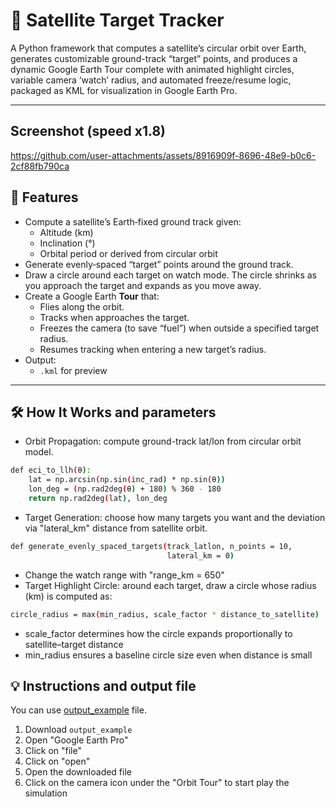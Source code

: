 # :satellite: Satellite Target Tracker 

A Python framework that computes a satellite’s circular orbit over Earth, generates customizable ground-track “target” points, and produces a dynamic Google Earth Tour complete with animated highlight circles, variable camera ‘watch’ radius, and automated freeze/resume logic, packaged as KML for visualization in Google Earth Pro.

---

## Screenshot (speed x1.8)


https://github.com/user-attachments/assets/8916909f-8696-48e9-b0c6-2cf88fb790ca


## 🚀 Features

- Compute a satellite’s Earth‐fixed ground track given:
  - Altitude (km)
  - Inclination (°)
  - Orbital period or derived from circular orbit
- Generate evenly‐spaced “target” points around the ground track.
- Draw a circle around each target on watch mode. The circle shrinks as you approach the target and expands as you move away.
- Create a Google Earth **Tour** that:
  - Flies along the orbit.
  - Tracks when approaches the target.
  - Freezes the camera (to save “fuel”) when outside a specified target radius.
  - Resumes tracking when entering a new target’s radius.
- Output:
  - `.kml` for preview
---

## 🛠️ How It Works and parameters

- Orbit Propagation: compute ground-track lat/lon from circular orbit model.
```bash
def eci_to_llh(θ):
    lat = np.arcsin(np.sin(inc_rad) * np.sin(θ))
    lon_deg = (np.rad2deg(θ) + 180) % 360 - 180
    return np.rad2deg(lat), lon_deg
```

- Target Generation: choose how many targets you want and the deviation via "lateral_km" distance from satellite orbit.
```bash
def generate_evenly_spaced_targets(track_latlon, n_points = 10,
                                   lateral_km = 0)
```

- Change the watch range with "range_km = 650"
- Target Highlight Circle: around each target, draw a circle whose radius (km) is computed as:
```bash
circle_radius = max(min_radius, scale_factor * distance_to_satellite)
```

- scale_factor determines how the circle expands proportionally to satellite–target distance
- min_radius ensures a baseline circle size even when distance is small

## 💡 Instructions and output file

You can use [output_example](https://github.com/LizaChepurko/Target-tracker/blob/main/output_example.kml) file.
1. Download `output_example`
2. Open "Google Earth Pro"
3. Click on "file"
4. Click on "open"
5. Open the downloaded file
6. Click on the camera icon under the "Orbit Tour" to start play the simulation
  



